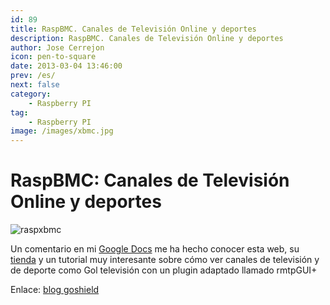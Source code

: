 ```yaml
---
id: 89
title: RaspBMC. Canales de Televisión Online y deportes
description: RaspBMC. Canales de Televisión Online y deportes
author: Jose Cerrejon
icon: pen-to-square
date: 2013-03-04 13:46:00
prev: /es/
next: false
category:
    - Raspberry PI
tag:
    - Raspberry PI
image: /images/xbmc.jpg
---
```


# RaspBMC: Canales de Televisión Online y deportes

![raspxbmc](/images/xbmc.jpg)

Un comentario en mi [Google Docs](https://goo.gl/Iwhbq) me ha hecho conocer esta web, su [tienda](https://www.goshield.es/es/39-raspberry-pi) y un tutorial muy interesante sobre cómo ver canales de televisión y de deporte como Gol televisión con un plugin adaptado llamado rmtpGUI+

Enlace: [blog goshield](https://blog.goshield.es/2013/02/raspmbc-canales-de-television-online-y.html)
